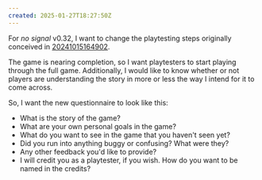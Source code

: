 ```yaml
---
created: 2025-01-27T18:27:50Z
---
```


For _no signal_ v0.32, I want to change the playtesting steps originally conceived in [20241015164902](20241015164902.md).

The game is nearing completion, so I want playtesters to start playing through the full game. Additionally, I would like to know whether or not players are understanding the story in more or less the way I intend for it to come across.

So, I want the new questionnaire to look like this:
- What is the story of the game?
- What are your own personal goals in the game?
- What do you want to see in the game that you haven't seen yet?
- Did you run into anything buggy or confusing? What were they?
- Any other feedback you'd like to provide?
- I will credit you as a playtester, if you wish. How do you want to be named in the credits?
